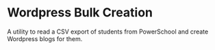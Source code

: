 # Wordpress Bulk Creation

A utility to read a CSV export of students from PowerSchool and create Wordpress blogs for them.
